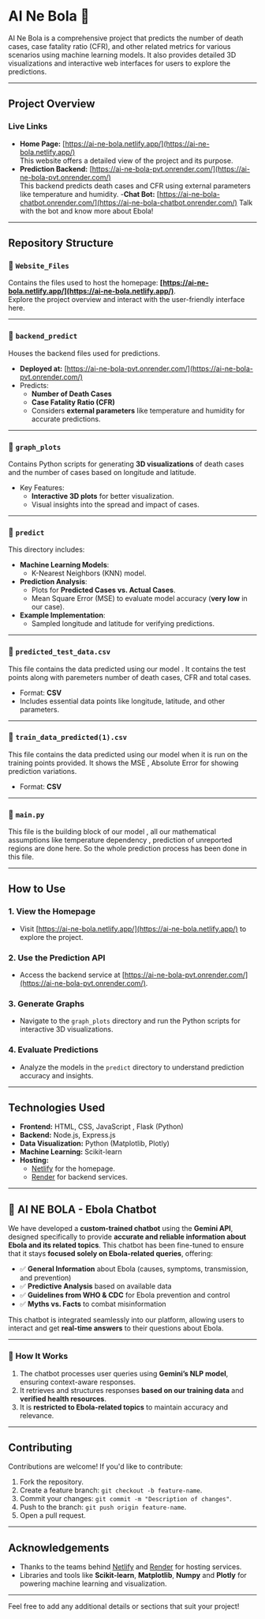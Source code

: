 # **AI Ne Bola** 🌟

AI Ne Bola is a comprehensive project that predicts the number of death cases, case fatality ratio (CFR), and other related metrics for various scenarios using machine learning models. It also provides detailed 3D visualizations and interactive web interfaces for users to explore the predictions.

---

## **Project Overview**

### **Live Links**  
- **Home Page:** [https://ai-ne-bola.netlify.app/](https://ai-ne-bola.netlify.app/)  
  This website offers a detailed view of the project and its purpose.  
- **Prediction Backend:** [https://ai-ne-bola-pvt.onrender.com/](https://ai-ne-bola-pvt.onrender.com/)  
  This backend predicts death cases and CFR using external parameters like temperature and humidity.
-**Chat Bot:** [https://ai-ne-bola-chatbot.onrender.com/](https://ai-ne-bola-chatbot.onrender.com/) 
  Talk with the bot and know more about Ebola!

---

## **Repository Structure**

### 📁 `Website_Files`  
Contains the files used to host the homepage: **[https://ai-ne-bola.netlify.app/](https://ai-ne-bola.netlify.app/)**.  
Explore the project overview and interact with the user-friendly interface here.

---

### 📁 `backend_predict`  
Houses the backend files used for predictions.  
- **Deployed at:** [https://ai-ne-bola-pvt.onrender.com/](https://ai-ne-bola-pvt.onrender.com/)  
- Predicts:
  - **Number of Death Cases**
  - **Case Fatality Ratio (CFR)**  
  - Considers **external parameters** like temperature and humidity for accurate predictions.

---

### 📁 `graph_plots`  
Contains Python scripts for generating **3D visualizations** of death cases and the number of cases based on longitude and latitude.  
- Key Features:
  - **Interactive 3D plots** for better visualization.
  - Visual insights into the spread and impact of cases.

---

### 📁 `predict`  
This directory includes:  
- **Machine Learning Models**:
  - K-Nearest Neighbors (KNN) model.
- **Prediction Analysis**:
  - Plots for **Predicted Cases vs. Actual Cases**.
  - Mean Square Error (MSE) to evaluate model accuracy (**very low** in our case).  
- **Example Implementation**:
  - Sampled longitude and latitude for verifying predictions.

---


### 📄 `predicted_test_data.csv`  
This file contains the data predicted using our model . It contains the test points along with paremeters number of death cases, CFR and total cases.  
- Format: **CSV**  
- Includes essential data points like longitude, latitude, and other parameters.

---

### 📄 `train_data_predicted(1).csv`  
This file contains the data predicted using our model when it is run on the training points provided.
It shows the MSE , Absolute Error for showing prediction variations.
- Format: **CSV**  

---

### 📄 `main.py`
This file is the building block of our model , all our mathematical assumptions like temperature dependency , prediction of unreported regions are done here.
So the whole prediction process has been done in this file.

---

## **How to Use**

### **1. View the Homepage**
- Visit [https://ai-ne-bola.netlify.app/](https://ai-ne-bola.netlify.app/) to explore the project.

### **2. Use the Prediction API**
- Access the backend service at [https://ai-ne-bola-pvt.onrender.com/](https://ai-ne-bola-pvt.onrender.com/).

### **3. Generate Graphs**
- Navigate to the `graph_plots` directory and run the Python scripts for interactive 3D visualizations.

### **4. Evaluate Predictions**
- Analyze the models in the `predict` directory to understand prediction accuracy and insights.

---

## **Technologies Used**

- **Frontend:** HTML, CSS, JavaScript , Flask (Python)
- **Backend:** Node.js, Express.js
- **Data Visualization:** Python (Matplotlib, Plotly)
- **Machine Learning:** Scikit-learn
- **Hosting:** 
  - [Netlify](https://www.netlify.com/) for the homepage.
  - [Render](https://render.com/) for backend services.

---

## 🤖 AI NE BOLA - Ebola Chatbot  

We have developed a **custom-trained chatbot** using the **Gemini API**, designed specifically to provide **accurate and reliable information about Ebola and its related topics**. This chatbot has been fine-tuned to ensure that it stays **focused solely on Ebola-related queries**, offering:  

- ✅ **General Information** about Ebola (causes, symptoms, transmission, and prevention)  
- ✅ **Predictive Analysis** based on available data  
- ✅ **Guidelines from WHO & CDC** for Ebola prevention and control  
- ✅ **Myths vs. Facts** to combat misinformation  

This chatbot is integrated seamlessly into our platform, allowing users to interact and get **real-time answers** to their questions about Ebola.  

---
### 🚀 How It Works  
1. The chatbot processes user queries using **Gemini’s NLP model**, ensuring context-aware responses.  
2. It retrieves and structures responses **based on our training data** and **verified health resources**.  
3. It is **restricted to Ebola-related topics** to maintain accuracy and relevance.  

---

## **Contributing**

Contributions are welcome! If you'd like to contribute:  
1. Fork the repository.  
2. Create a feature branch: `git checkout -b feature-name`.  
3. Commit your changes: `git commit -m "Description of changes"`.  
4. Push to the branch: `git push origin feature-name`.  
5. Open a pull request.

---

## **Acknowledgements**  
- Thanks to the teams behind [Netlify](https://www.netlify.com/) and [Render](https://render.com/) for hosting services.
- Libraries and tools like **Scikit-learn**, **Matplotlib**, **Numpy** and **Plotly** for powering machine learning and visualization.

---

Feel free to add any additional details or sections that suit your project!
